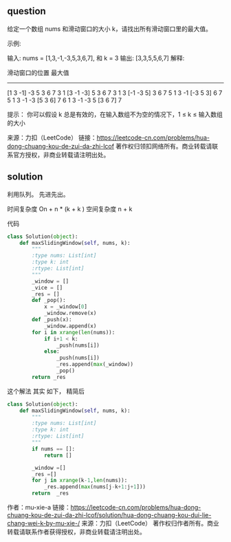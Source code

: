 
## question
给定一个数组 nums 和滑动窗口的大小 k，请找出所有滑动窗口里的最大值。

示例:

输入: nums = [1,3,-1,-3,5,3,6,7], 和 k = 3
输出: [3,3,5,5,6,7] 
解释: 

  滑动窗口的位置                最大值
---------------               -----
[1  3  -1] -3  5  3  6  7       3
 1 [3  -1  -3] 5  3  6  7       3
 1  3 [-1  -3  5] 3  6  7       5
 1  3  -1 [-3  5  3] 6  7       5
 1  3  -1  -3 [5  3  6] 7       6
 1  3  -1  -3  5 [3  6  7]      7
 

提示：
你可以假设 k 总是有效的，在输入数组不为空的情况下，1 ≤ k ≤ 输入数组的大小

来源：力扣（LeetCode）
链接：https://leetcode-cn.com/problems/hua-dong-chuang-kou-de-zui-da-zhi-lcof
著作权归领扣网络所有。商业转载请联系官方授权，非商业转载请注明出处。

## solution


利用队列。 先进先出。

时间复杂度 On + n * (k + k )
空间复杂度 n + k

代码
```py
class Solution(object):
    def maxSlidingWindow(self, nums, k):
        """
        :type nums: List[int]
        :type k: int
        :rtype: List[int]
        """
        _window = []
        _vice = []
        _res = []
        def _pop():
            x = _window[0]
            _window.remove(x)
        def _push(x):
            _window.append(x)
        for i in xrange(len(nums)):
            if i+1 < k:
                _push(nums[i])
            else:
                _push(nums[i])
                _res.append(max(_window))
                _pop()
        return _res
```
            

这个解法 其实 如下， 精简后

```py
class Solution(object):
    def maxSlidingWindow(self, nums, k):
        """
        :type nums: List[int]
        :type k: int
        :rtype: List[int]
        """
        if nums == []:
            return []

        _window =[]
        _res =[]
        for j in xrange(k-1,len(nums)):
            _res.append(max(nums[j-k+1:j+1])) 
        return  _res
```
作者：mu-xie-a
链接：https://leetcode-cn.com/problems/hua-dong-chuang-kou-de-zui-da-zhi-lcof/solution/hua-dong-chuang-kou-dui-lie-chang-wei-k-by-mu-xie-/
来源：力扣（LeetCode）
著作权归作者所有。商业转载请联系作者获得授权，非商业转载请注明出处。